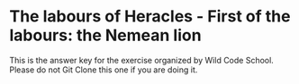 # The labours of Heracles - First of the labours: the Nemean lion

This is the answer key for the exercise organized by Wild Code School. 
Please do not Git Clone this one if you are doing it.

